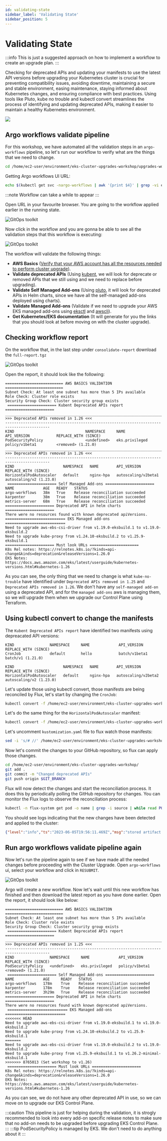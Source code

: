 ```yaml
---
id: validating-state
sidebar_label: 'Validating State'
sidebar_position: 5
---
```


# Validating State

:::info
This is just a suggested approach on how to implement a workflow to create an upgrade plan.
:::

Checking for deprecated APIs and updating your manifests to use the latest API versions before upgrading your Kubernetes cluster is crucial for preventing compatibility issues, avoiding downtime, maintaining a secure and stable environment, easing maintenance, staying informed about Kubernetes changes, and ensuring compliance with best practices. Using tools like Pluto, kube no trouble and kubectl convert streamlines the process of identifying and updating deprecated APIs, making it easier to maintain a healthy Kubernetes environment.

<div style={{textAlign: 'center'}}>
  <img src="/img/api-reorg.png"/>
</div>

<!-- ![GitOps toolkit](../static/img/api-reorg.png) -->

## Argo workflows validate pipeline

For this workshop, we have automated all the validation steps in an `argo-workflows` pipeline, so let's run our workflow to verify what are the things that we need to change.

```bash
cd /home/ec2-user/environment/eks-cluster-upgrades-workshop/upgrades-workflows && kubectl apply -f upgrade-validate-workflow.yaml
```

Getting Argo workflows UI URL:

```bash
echo $(kubectl get svc -nargo-workflows | awk '{print $4}' | grep -vi external):2746/workflows?limit=50
```
:::note
Workflow can take a while to appear
:::

Open URL in your favourite browser. You are going to the workflow applied earlier in the running state.

![GitOps toolkit](../static/img/argo-workflows-00.png)

Now click in the workflow and you are gonna be able to see all the validation steps that this workflow is executing:

![GitOps toolkit](../static/img/argo-workflows-01.png)

The workflow will validate the following things:

- **AWS Basics** ([Verify that your AWS account has all the resources needed to perform cluster upgrade](https://aws.github.io/aws-eks-best-practices/upgrades/#verify-basic-eks-requirements-before-upgrading)).
- **Validate deprecated APIs** (Using [kubent](https://github.com/doitintl/kube-no-trouble), we will look for deprecate or removed APIs that we still using and we need to replace before upgrading).
- **Validate Self Managed Add-ons**  (Using [pluto](https://github.com/FairwindsOps/pluto), it will look for deprecated APIs in Helm charts, since we have all the self-managed add-ons deployed using charts).
- **Validate Managed Add-ons** (Validate if we need to upgrade your AWS EKS managed add-ons using [eksctl](https://eksctl.io/) and [awscli](https://aws.amazon.com/pt/cli/)).
- **Get Kubernetes/EKS documentation** (It will generate for you the links that you should look at before moving on with the cluster upgrade).

## Checking workflow report

On the workflow that, in the last step under `consolidate-report` download the `full-report.tgz`

![GitOps toolkit](../static/img/argo-workflows-02.png)

Open the report, it should look like the following:

```
========================== AWS BASICS VALIDATION ==========================
Subnet Check: At least one subnet has more than 5 IPs available
Role Check: Cluster role exists
Security Group Check: Cluster security group exists
 ====================== Kubent Deprecated APIs report ======================
__________________________________________________________________________________________
>>> Deprecated APIs removed in 1.26 <<<
------------------------------------------------------------------------------------------
KIND                                NAMESPACE     NAME                 API_VERSION            REPLACE_WITH (SINCE)
PodSecurityPolicy                   <undefined>   eks.privileged       policy/v1beta1         <removed> (1.21.0)
__________________________________________________________________________________________
>>> Deprecated APIs removed in 1.26 <<<
------------------------------------------------------------------------------------------
KIND                      NAMESPACE   NAME        API_VERSION           REPLACE_WITH (SINCE)
HorizontalPodAutoscaler   default     nginx-hpa   autoscaling/v2beta1   autoscaling/v2 (1.23.0)
 ====================== Self Managed Add-ons ======================
NAME             AGE   READY   STATUS
argo-workflows   38m   True    Release reconciliation succeeded
karpenter        38m   True    Release reconciliation succeeded
metrics-server   68m   True    Release reconciliation succeeded
====================== Deprecated API in helm charts  ======================
There were no resources found with known deprecated apiVersions.
=========================== EKS Managed add-ons ===========================
Need to upgrade aws-ebs-csi-driver from v1.19.0-eksbuild.1 to v1.19.0-eksbuild.2
Need to upgrade kube-proxy from v1.24.10-eksbuild.2 to v1.25.9-eksbuild.1
====================== Must look URLs ======================
K8s Rel notes: https://relnotes.k8s.io/?kinds=api-change&kinds=deprecation&releaseVersions=1.26.0
EKS Notes: https://docs.aws.amazon.com/eks/latest/userguide/kubernetes-versions.html#kubernetes-1.26
```

As you can see, the only thing that we need to change is what `kube-no-trouble` have identified under `Deprecated APIs removed in 1.25` and `Deprecated APIs removed in 1.26`. We don't have any `self-managed add-on` using a deprecated API, and for the `managed add-ons` aws is managing them, so we will upgrade them when we upgrade our Control Plane using Terraform.

## Using kubectl convert to change the manifests

The `Kubent Deprecated APIs report` have identified two manifests using depreacated API versions:

```
KIND                NAMESPACE     NAME             API_VERSION      REPLACE_WITH (SINCE)
CronJob             default       hello            batch/v1beta1    batch/v1 (1.21.0)

KIND                      NAMESPACE   NAME        API_VERSION           REPLACE_WITH (SINCE)
HorizontalPodAutoscaler   default     nginx-hpa   autoscaling/v2beta2   autoscaling/v2 (1.23.0)
```

Let's update those using kubectl convert, those manifests are being reconciled by Flux, let's start by changing the `CronJob`:

```bash
kubectl convert -f /home/ec2-user/environment/eks-cluster-upgrades-workshop/gitops/applications/deprecated-manifests/02-deprecated-cronjob.yaml > /home/ec2-user/environment/eks-cluster-upgrades-workshop/gitops/applications/deprecated-manifests/02-deprecated-cronjob.bak && mv /home/ec2-user/environment/eks-cluster-upgrades-workshop/gitops/applications/deprecated-manifests/02-deprecated-cronjob.bak /home/ec2-user/environment/eks-cluster-upgrades-workshop/gitops/applications/deprecated-manifests/02-deprecated-cronjob.yaml
```

Let's do the same thing for the `HorizontalPodAutoscaler` manifest:

```bash
kubectl convert -f /home/ec2-user/environment/eks-cluster-upgrades-workshop/gitops/applications/deprecated-manifests/03-deprecated-hpa.yaml > /home/ec2-user/environment/eks-cluster-upgrades-workshop/gitops/applications/deprecated-manifests/03-deprecated-hpa.bak && mv /home/ec2-user/environment/eks-cluster-upgrades-workshop/gitops/applications/deprecated-manifests/03-deprecated-hpa.bak /home/ec2-user/environment/eks-cluster-upgrades-workshop/gitops/applications/deprecated-manifests/03-deprecated-hpa.yaml
```

Let's uncomment `kustomization.yaml` file to flux watch those manifests:

```bash
sed -i 's/# //' /home/ec2-user/environment/eks-cluster-upgrades-workshop/gitops/applications/kustomization.yaml
```

Now let's commit the changes to your GitHub repository, so flux can apply those changes.

```bash
cd /home/ec2-user/environment/eks-cluster-upgrades-workshop/
git add .
git commit -m "Changed deprecated APIs"
git push origin $GIT_BRANCH
```

Flux will now detect the changes and start the reconciliation process. It does this by periodically polling the GitHub repository for changes. You can monitor the Flux logs to observe the reconciliation process:

```bash
kubectl -n flux-system get pod -o name | grep -i source | while read POD; do kubectl -n flux-system logs -f $POD --since=1m; done
```
You should see logs indicating that the new changes have been detected and applied to the cluster:

```json
{"level":"info","ts":"2023-06-05T19:56:11.469Z","msg":"stored artifact for commit 'Changed deprecated APIs'","controller":"gitrepository","controllerGroup":"source.toolkit.fluxcd.io","controllerKind":"GitRepository","GitRepository":{"name":"flux-system","namespace":"flux-system"},"namespace":"flux-system","name":"flux-system","reconcileID":"d1808938-8d2c-43f7-8bc0-0d1419778546"}
```

## Run argo workflows validate pipeline again

Now let's run the pipeline again to see if we have made all the needed changes before proceeding with the Cluster Upgrade. Open `argo-workflows` ui, select your workflow and click in `RESUBMIT`.

![GitOps toolkit](../static/img/argo-workflows-03.png)

Argo will create a new workflow. Now let's wait until this new workflow has finished and then download the latest report as you have done earlier. Open the report, it should look like below:

```
========================== AWS BASICS VALIDATION ==========================
Subnet Check: At least one subnet has more than 5 IPs available
Role Check: Cluster role exists
Security Group Check: Cluster security group exists
 ====================== Kubent Deprecated APIs report ======================
__________________________________________________________________________________________
>>> Deprecated APIs removed in 1.25 <<<
------------------------------------------------------------------------------------------
KIND                NAMESPACE     NAME             API_VERSION      REPLACE_WITH (SINCE)
PodSecurityPolicy   <undefined>   eks.privileged   policy/v1beta1   <removed> (1.21.0)
 ====================== Self Managed Add-ons ======================
NAME             AGE     READY   STATUS
argo-workflows   178m    True    Release reconciliation succeeded
karpenter        178m    True    Release reconciliation succeeded
metrics-server   3h29m   True    Release reconciliation succeeded
====================== Deprecated API in helm charts  ======================
There were no resources found with known deprecated apiVersions.
 =========================== EKS Managed add-ons ===========================
<<<<<<< HEAD
Need to upgrade aws-ebs-csi-driver from v1.19.0-eksbuild.1 to v1.19.0-eksbuild.2
Need to upgrade kube-proxy from v1.24.10-eksbuild.2 to v1.25.9-eksbuild.1
=======
Need to upgrade aws-ebs-csi-driver from v1.19.0-eksbuild.2 to v1.19.0-eksbuild.2
Need to upgrade kube-proxy from v1.25.9-eksbuild.1 to v1.26.2-minimal-eksbuild.1
>>>>>>> 8765013 (Set workshop to v1.26)
 ====================== Must look URLs ======================
K8s Rel notes: https://relnotes.k8s.io/?kinds=api-change&kinds=deprecation&releaseVersions=1.26.0
EKS Notes: https://docs.aws.amazon.com/eks/latest/userguide/kubernetes-versions.html#kubernetes-1.26
```

As you can see, we do not have any other deprecated API in use, so we can move on to upgrade our EKS Control Plane.

:::caution
This pipeline is just for helping during the validation, it is strogly recommended to look into every add-on specific release notes to make sure that no add-on needs to be upgraded before upgrading EKS Control Plane.
:::
:::tip
PodSecurityPolicy is managed by EKS. We don't need to do anything about it
:::
